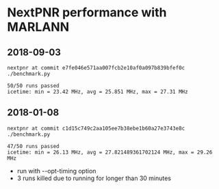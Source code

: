 # NextPNR performance with MARLANN

## 2018-09-03

    nextpnr at commit e7fe046e571aa007fcb2e10af0a097b839bfef0c
    ./benchmark.py 

    50/50 runs passed
    icetime: min = 23.42 MHz, avg = 25.851 MHz, max = 27.31 MHz

## 2018-01-08

    nextpnr at commit c1d15c749c2aa105ee7b38ebe1b60a27e3743e8c 
    ./benchmark.py 

    47/50 runs passed
    icetime: min = 26.13 MHz, avg = 27.821489361702124 MHz, max = 29.26 MHz

* run with --opt-timing option
* 3 runs killed due to running for longer than 30 minutes
